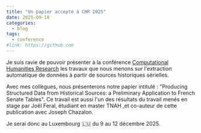 ```yaml
---
title: "Un papier accepté à CHR 2025"
date: 2025-09-18
categories:
  - blog
tags:
  - conference
#link: https://github.com
---
```


Je suis ravie de pouvoir présenter à la conférence [Computational Humanities Research](https://2025.computational-humanities-research.org/) les travaux que nous menons sur l'extraction automatique de données à partir de sources historiques sérielles.

Avec mes collègues, nous présenterons notre papier intitulé : "Producing Structured Data from Historical Sources: a Preliminary Application to French Senate Tables". Ce travail est aussi l'un des résultats du travail menés en stage par Joêl Feral, étudiant en master TNAH ,et co-auteur de cette publication avec Joseph Chazalon.

Je serai donc au Luxembourg :luxembourg: du 9 au 12 décembre 2025.
